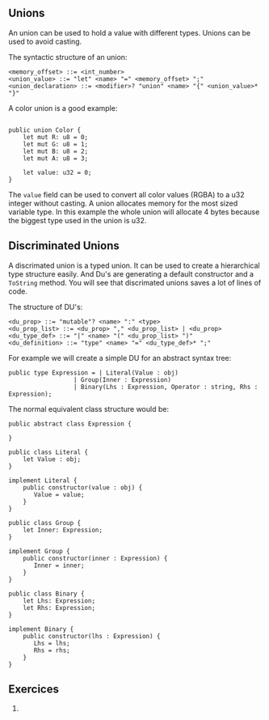 ## Unions

An union can be used to hold a value with different types. Unions can be used to avoid casting.

The syntactic structure of an union:
```ebnf
<memory_offset> ::= <int_number>
<union_value> ::= "let" <name> "=" <memory_offset> ";"
<union_declaration> ::= <modifier>? "union" <name> "{" <union_value>* "}"
```

A color union is a good example:
```back

public union Color {
    let mut R: u8 = 0;
    let mut G: u8 = 1;
    let mut B: u8 = 2;
    let mut A: u8 = 3;

    let value: u32 = 0;
}

```

The `value` field can be used to convert all color values (RGBA) to a u32 integer without casting. A union allocates memory for the most sized variable type. In this example the whole union will allocate 4 bytes because the biggest type used in the union is u32.

## Discriminated Unions

A discrimated union is a typed union. It can be used to create a hierarchical type structure easily. And Du's are generating a default constructor and a `ToString` method. You will see that discrimated unions saves a lot of lines of code.

The structure of DU's:

```ebnf
<du_prop> ::= "mutable"? <name> ":" <type>
<du_prop_list> ::= <du_prop> "," <du_prop_list> | <du_prop>
<du_type_def> ::= "|" <name> "(" <du_prop_list> ")"
<du_definition> ::= "type" <name> "=" <du_type_def>* ";"
```

For example we will create a simple DU for an abstract syntax tree:

```back
public type Expression = | Literal(Value : obj)
                  | Group(Inner : Expression)
                  | Binary(Lhs : Expression, Operator : string, Rhs : Expression);
```

The normal equivalent class structure would be:
```back
public abstract class Expression {

}

public class Literal {
    let Value : obj;
}

implement Literal {
    public constructor(value : obj) {
       Value = value;
    }
}

public class Group {
    let Inner: Expression;
}

implement Group {
    public constructor(inner : Expression) {
       Inner = inner;
    }
}

public class Binary {
    let Lhs: Expression;
    let Rhs: Expression;
}

implement Binary {
    public constructor(lhs : Expression) {
       Lhs = lhs;
       Rhs = rhs;
    }
}
```

## Exercices

1. 
